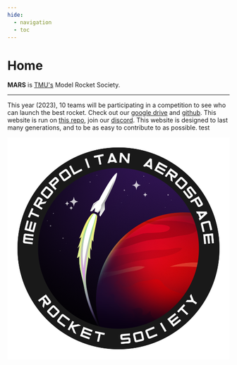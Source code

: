 ```yaml
---
hide:
  - navigation
  - toc
---
```


# Home

**MARS** is [TMU's] Model Rocket Society.

---

 This year (2023), 10 teams will be participating in a competition to see who can launch the best rocket. Check out our [google drive] and [github]. This website is run on [this repo], join our [discord]. This website is designed to last many generations, and to be as easy to contribute to as possible. test

[TMU's]: https://www.torontomu.ca/engineering-architectural-science/programs/undergraduate/programs/

[google drive]: https://drive.google.com/drive/folders/1su8x4vkgnDxWnVwPmmk2WvCllnf5fLLx?usp=sharing

[github]: https://github.com/zeulewan/avionics_code

[this repo]: https://github.com/zeulewan/marswebsite

[discord]: https://discord.gg/BaQZkd2TKj

<div class="image-container">
<a href="https://www.linkedin.com/in/harakhmehta/"><img src="img/logo.png" /></a>
</div>
